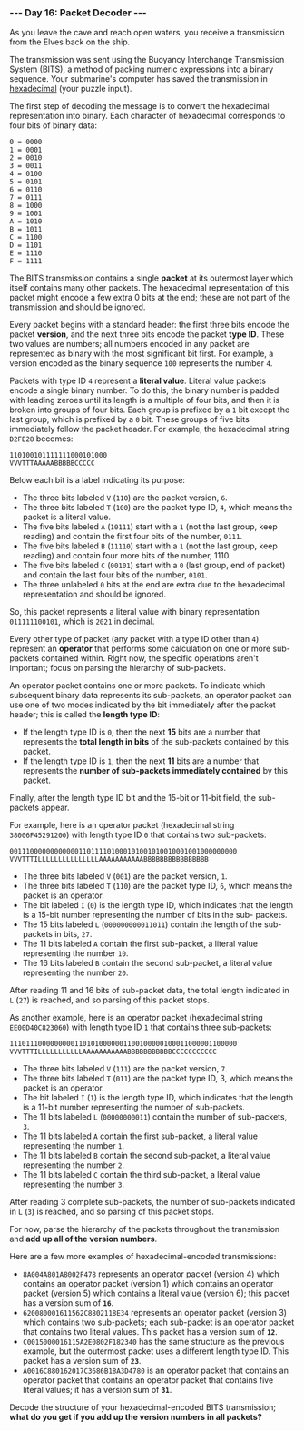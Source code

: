 ### --- Day 16: Packet Decoder ---

As you leave the cave and reach open waters, you receive a transmission
from the Elves back on the ship.

The transmission was sent using the Buoyancy Interchange Transmission
System (BITS), a method of packing numeric expressions into a binary
sequence. Your submarine's computer has saved the transmission in
[hexadecimal](https://en.wikipedia.org/wiki/Hexadecimal) (your puzzle input).

The first step of decoding the message is to convert the hexadecimal
representation into binary. Each character of hexadecimal corresponds to
four bits of binary data:

```
0 = 0000
1 = 0001
2 = 0010
3 = 0011
4 = 0100
5 = 0101
6 = 0110
7 = 0111
8 = 1000
9 = 1001
A = 1010
B = 1011
C = 1100
D = 1101
E = 1110
F = 1111
```

The BITS transmission contains a single **packet** at its outermost layer which
itself contains many other packets. The hexadecimal representation of this
packet might encode a few extra 0 bits at the end; these are not part of
the transmission and should be ignored.

Every packet begins with a standard header: the first three bits encode the
packet **version**, and the next three bits encode the packet **type ID**. These
two values are numbers; all numbers encoded in any packet are represented
as binary with the most significant bit first. For example, a version
encoded as the binary sequence `100` represents the number `4`.

Packets with type ID `4` represent a **literal value**. Literal value packets
encode a single binary number. To do this, the binary number is padded with
leading zeroes until its length is a multiple of four bits, and then it is
broken into groups of four bits. Each group is prefixed by a `1` bit except
the last group, which is prefixed by a `0` bit. These groups of five bits
immediately follow the packet header. For example, the hexadecimal string
`D2FE28` becomes:

```
110100101111111000101000
VVVTTTAAAAABBBBBCCCCC
```

Below each bit is a label indicating its purpose:

- The three bits labeled `V` (`110`) are the packet version, `6`.
- The three bits labeled `T` (`100`) are the packet type ID, `4`, which means
  the packet is a literal value.
- The five bits labeled `A` (`10111`) start with a `1` (not the last group,
  keep reading) and contain the first four bits of the number, `0111`.
- The five bits labeled `B` (`11110`) start with a `1` (not the last group,
  keep reading) and contain four more bits of the number, 1110.
- The five bits labeled `C` (`00101`) start with a `0` (last group, end of
  packet) and contain the last four bits of the number, `0101`.
- The three unlabeled `0` bits at the end are extra due to the hexadecimal
  representation and should be ignored.

So, this packet represents a literal value with binary representation
`011111100101`, which is `2021` in decimal.

Every other type of packet (any packet with a type ID other than `4`)
represent an **operator** that performs some calculation on one or more sub-
packets contained within. Right now, the specific operations aren't
important; focus on parsing the hierarchy of sub-packets.

An operator packet contains one or more packets. To indicate which
subsequent binary data represents its sub-packets, an operator packet can
use one of two modes indicated by the bit immediately after the packet
header; this is called the **length type ID**:

- If the length type ID is `0`, then the next **15** bits are a number that
  represents the **total length in bits** of the sub-packets contained by
  this packet.
- If the length type ID is `1`, then the next **11** bits are a number that
  represents the **number of sub-packets immediately contained** by this
  packet.

Finally, after the length type ID bit and the 15-bit or 11-bit field, the
sub-packets appear.

For example, here is an operator packet (hexadecimal string `38006F45291200`)
with length type ID `0` that contains two sub-packets:

```
00111000000000000110111101000101001010010001001000000000
VVVTTTILLLLLLLLLLLLLLLAAAAAAAAAAABBBBBBBBBBBBBBBB
```

- The three bits labeled `V` (`001`) are the packet version, `1`.
- The three bits labeled `T` (`110`) are the packet type ID, `6`, which means
  the packet is an operator.
- The bit labeled `I` (`0`) is the length type ID, which indicates that the
  length is a 15-bit number representing the number of bits in the sub-
  packets.
- The 15 bits labeled `L` (`000000000011011`) contain the length of the sub-
  packets in bits, `27`.
- The 11 bits labeled `A` contain the first sub-packet, a literal value
  representing the number `10`.
- The 16 bits labeled `B` contain the second sub-packet, a literal value
  representing the number `20`.

After reading 11 and 16 bits of sub-packet data, the total length indicated
in `L` (`27`) is reached, and so parsing of this packet stops.

As another example, here is an operator packet (hexadecimal string
`EE00D40C823060`) with length type ID `1` that contains three sub-packets:

```
11101110000000001101010000001100100000100011000001100000
VVVTTTILLLLLLLLLLLAAAAAAAAAAABBBBBBBBBBBCCCCCCCCCCC
```

- The three bits labeled `V` (`111`) are the packet version, `7`.
- The three bits labeled `T` (`011`) are the packet type ID, 3, which means
  the packet is an operator.
- The bit labeled `I` (`1`) is the length type ID, which indicates that the
  length is a 11-bit number representing the number of sub-packets.
- The 11 bits labeled `L` (`00000000011`) contain the number of sub-packets,
  `3`.
- The 11 bits labeled `A` contain the first sub-packet, a literal value
  representing the number `1`.
- The 11 bits labeled `B` contain the second sub-packet, a literal value
  representing the number `2`.
- The 11 bits labeled `C` contain the third sub-packet, a literal value
  representing the number `3`.

After reading 3 complete sub-packets, the number of sub-packets indicated
in `L` (`3`) is reached, and so parsing of this packet stops.

For now, parse the hierarchy of the packets throughout the transmission and
**add up all of the version numbers**.

Here are a few more examples of hexadecimal-encoded transmissions:

- `8A004A801A8002F478` represents an operator packet (version 4) which
  contains an operator packet (version 1) which contains an operator
  packet (version 5) which contains a literal value (version 6); this
  packet has a version sum of **`16`**.
- `620080001611562C8802118E34` represents an operator packet (version 3)
  which contains two sub-packets; each sub-packet is an operator packet
  that contains two literal values. This packet has a version sum of **`12`**.
- `C0015000016115A2E0802F182340` has the same structure as the previous
  example, but the outermost packet uses a different length type ID.
  This packet has a version sum of **`23`**.
- `A0016C880162017C3686B18A3D4780` is an operator packet that contains an
  operator packet that contains an operator packet that contains five
  literal values; it has a version sum of **`31`**.

Decode the structure of your hexadecimal-encoded BITS transmission; **what do
you get if you add up the version numbers in all packets?**
